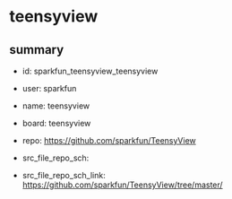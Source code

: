 # teensyview
 
## summary 
* id: sparkfun_teensyview_teensyview
* user: sparkfun
* name: teensyview
* board: teensyview
* repo: https://github.com/sparkfun/TeensyView



* src_file_repo_sch: 
* src_file_repo_sch_link: https://github.com/sparkfun/TeensyView/tree/master/






